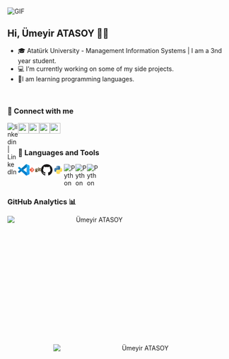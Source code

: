 <img align="center" alt="GIF" src="https://github.com/abhisheknaiidu/abhisheknaiidu/blob/master/code.gif?raw=true" width="400" height="290" />

## Hi, Ümeyir ATASOY 👨‍🎓 
- 🎓 Atatürk University - Management Information Systems | I am a 3nd year student.
- 💻 I’m currently working on some of my side projects.
- 🔭I am learning programming languages.

<br />



### 📩 Connect with me

[<img align="left" alt="linkedin | LinkedIn" width="24px" src="https://raw.githubusercontent.com/peterthehan/peterthehan/master/assets/linkedin.svg" />][linkedin]
[<img align="left" height="24" width="24" src="https://cdn.jsdelivr.net/npm/simple-icons@v4/icons/instagram.svg" />][instagram]
[<img align="left" height="24" width="24" src="https://cdn.jsdelivr.net/npm/simple-icons@v4/icons/facebook.svg" />][facebook]
[<img align="left" height="24" width="24" src="https://cdn.jsdelivr.net/npm/simple-icons@4.25.0/icons/youtube.svg" />][youtube]
[<img align="left" height="24" width="24" src="https://cdn.jsdelivr.net/npm/simple-icons@v4/icons/gmail.svg" />][gmail]

<br />
<br />

### 🔧 Languages and Tools

[<img align="left" alt="Visual Studio Code" width="26px" src="https://raw.githubusercontent.com/github/explore/80688e429a7d4ef2fca1e82350fe8e3517d3494d/topics/visual-studio-code/visual-studio-code.png" />][vsCode]
[<img align="left" alt="Git" width="26px" src="https://raw.githubusercontent.com/github/explore/80688e429a7d4ef2fca1e82350fe8e3517d3494d/topics/git/git.png" />][git]
[<img align="left" alt="GitHub" width="26px" src="https://raw.githubusercontent.com/github/explore/78df643247d429f6cc873026c0622819ad797942/topics/github/github.png" />][github]
[<img align="left" alt="Python" width="26px" src="https://raw.githubusercontent.com/github/explore/cebd63002168a05a6a642f309227eefeccd92950/topics/python/python.png" />][python]
[<img align="left" alt="Python" width="26px" src="https://cdn.jsdelivr.net/npm/simple-icons@4.25.0/icons/php.svg" />][php]
[<img align="left" alt="Python" width="26px" src="https://cdn.jsdelivr.net/npm/simple-icons@4.25.0/icons/csharp.svg" />][csharp]
[<img align="left" alt="Python" width="26px" src="https://cdn.jsdelivr.net/npm/simple-icons@4.25.0/icons/html5.svg" />][html5]



<br />
<br />
<br />



### GitHub Analytics 📊
<div align="center">
  <img width="400" height="290" align="left" src="https://github-readme-stats.vercel.app/api/top-langs?username=umeyiratasoy&show_icons=true&locale=en&layout=compact&langs_count=8&theme=radical" alt="Ümeyir ATASOY"/>
</a><img width="400" height="290" align="right" src="https://github-readme-stats.vercel.app/api?username=umeyiratasoy&theme=dark&show_icons=true" alt="Ümeyir ATASOY"></img>



</div>
<br />
<br />

[instagram]: https://www.instagram.com/umeyiratasoy/
[facebook]: https://www.facebook.com/umeyiratasoy/
[youtube]: https://youtube.com//channel/UCTyfKbzsyJUVtjM5MnfAEVw/featured?view_as=subscriber
[linkedin]: http://linkedin.com/in/ümeyir-atasoy-b573b0219
[php]: https://www.php.net/
[gmail]: mailto:umeyiratasoyy@gmail.com
[html5]: https://www.w3schools.com/html/
[vsCode]: https://code.visualstudio.com/
[git]: https://git-scm.com/
[csharp]: https://www.w3schools.com/cs/
[github]: https://github.com/umeyiratasoy
[python]: https://www.python.org/
